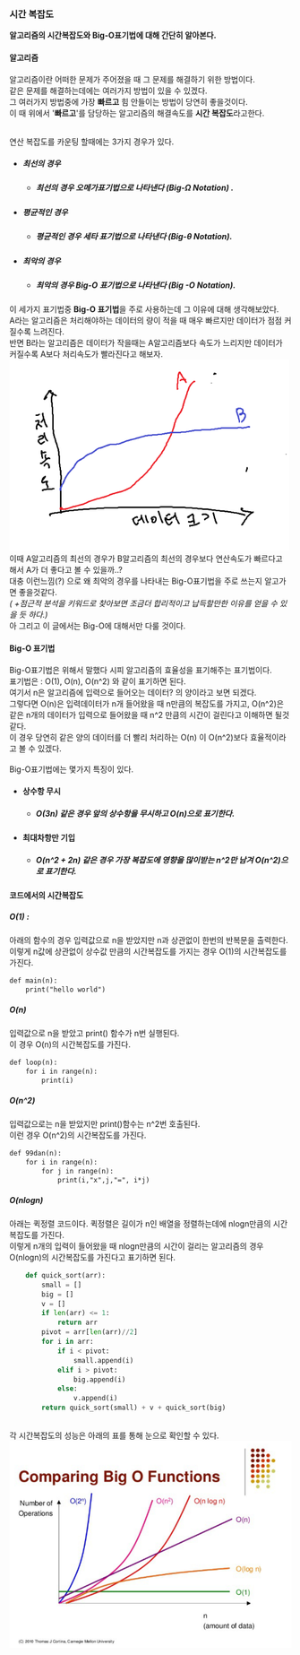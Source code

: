 ### 시간 복잡도
**알고리즘의 시간복잡도와 Big-O표기법에 대해 간단히 알아본다.**

#### 알고리즘
알고리즘이란 어떠한 문제가 주어졌을 때 그 문제를 해결하기 위한 방법이다.<br>
같은 문제를 해결하는데에는 여러가지 방법이 있을 수 있겠다.<br>
그 여러가지 방법중에 가장 **빠르고** 힘 안들이는 방법이 당연히 좋을것이다.<br>
이 때 위에서 '**빠르고**'를 담당하는 알고리즘의 해결속도를 **시간 복잡도**라고한다.<br> 
<br>

연산 복잡도를 카운팅 할때에는 3가지 경우가 있다.

 - ##### 최선의 경우
	 - ##### 최선의 경우 오메가표기법으로 나타낸다 *(Big-Ω Notation)* .
 - ##### 평균적인 경우
	 - ##### 평균적인 경우 세타 표기법으로 나타낸다 *(Big-θ Notation)*.
 - ##### 최악의 경우
	 - ##### 최악의 경우 Big-O 표기법으로 나타낸다 *(Big -O Notation)*.
이 세가지 표기법중 **Big-O 표기법**을 주로 사용하는데 그 이유에 대해 생각해보았다.<br>
A라는 알고리즘은 처리해야하는 데이터의 량이 적을 때 매우 빠르지만 데이터가 점점 커질수록 느려진다.<br>
반면 B라는 알고리즘은 데이터가 작을때는 A알고리즘보다 속도가 느리지만 데이터가 커질수록 A보다 처리속도가 빨라진다고 해보자. <br>
<img src = "https://github.com/Wook-2/Breaking_CodingTest/blob/main/image/%EC%8B%9C%EA%B0%84%EB%B3%B5%EC%9E%A1%EB%8F%84%20%EA%B7%B8%EB%9E%98%ED%94%84.png?raw=true" width = "500px"><br>
이때 A알고리즘의 최선의 경우가 B알고리즘의 최선의 경우보다 연산속도가 빠르다고 해서 A가 더 좋다고 볼 수 있을까..?<br>
대충 이런느낌(?) 으로 왜 최악의 경우를 나타내는 Big-O표기법을 주로 쓰는지 알고가면 좋을것같다.<br>
*( +점근적 분석을 키워드로 찾아보면 조금더 합리적이고 납득할만한 이유를 얻을 수 있을 듯 하다.)*<br>
아 그리고 이 글에서는 Big-O에 대해서만 다룰 것이다. <br>
 
 

#### Big-O 표기법
Big-O표기법은 위해서 말했다 시피 알고리즘의 효율성을 표기해주는 표기법이다.<br>
표기법은 : O(1), O(n), O(n^2) 와 같이 표기하면 된다. <br>
여기서 n은 알고리즘에 입력으로 들어오는 데이터? 의 양이라고 보면 되겠다.<br>
그렇다면 O(n)은 입력데이터가 n개 들어왔을 때 n만큼의 복잡도를 가지고, O(n^2)은 같은 n개의 데이터가 입력으로 들어왔을 때 n^2 만큼의 시간이 걸린다고 이해하면 될것같다.<br>
이 경우 당연히 같은 양의 데이터를 더 빨리 처리하는 O(n) 이  O(n^2)보다 효율적이라고 볼 수 있겠다.<br>
<br>
Big-O표기법에는 몇가지 특징이 있다.<br>

 - #### 상수항 무시 
	 - ##### O(3n) 같은 경우 앞의 상수항을 무시하고 O(n)으로 표기한다.
 - #### 최대차항만 기입
	 - ##### O(n^2 + 2n) 같은 경우 가장 복잡도에 영향을 많이받는 n^2만 남겨 O(n^2)으로 표기한다.

#### 코드에서의 시간복잡도
##### O(1) :
아래의 함수의 경우 입력값으로 n을 받았지만 n과 상관없이 한번의 반복문을 출력한다.<br>
이렇게 n값에 상관없이 상수값 만큼의 시간복잡도를 가지는 경우 O(1)의 시간복잡도를 가진다.

    def main(n):
	    print("hello world")
##### O(n)
입력값으로 n을 받았고 print() 함수가 n번 실행된다. <br>
이 경우 O(n)의 시간복잡도를 가진다.

    def loop(n):
	    for i in range(n):
		    print(i)
##### O(n^2)
입력값으로는 n을 받았지만 print()함수는 n^2번 호출된다.<br>
이런 경우 O(n^2)의 시간복잡도를 가진다.

    def 99dan(n):
	    for i in range(n):
		    for j in range(n):
			    print(i,"x",j,"=", i*j)
##### O(nlogn)
아래는 퀵정렬 코드이다. 퀵정렬은 길이가 n인 배열을 정렬하는데에 nlogn만큼의 시간복잡도를 가진다. <br>
이렇게 n개의 입력이 들어왔을 때 nlogn만큼의 시간이 걸리는 알고리즘의 경우 O(nlogn)의 시간복잡도를 가진다고 표기하면 된다.
```python
    def quick_sort(arr):
	    small = []
	    big = []
	    v = []
	    if len(arr) <= 1:
		    return arr
		pivot = arr[len(arr)//2]
		for i in arr:
			if i < pivot:
				small.append(i)
			elif i > pivot:
				big.append(i)
			else:
				v.append(i)
		return quick_sort(small) + v + quick_sort(big)
```			
   
   <br>
   각 시간복잡도의 성능은 아래의 표를 통해 눈으로 확인할 수 있다.
   <img src = "https://github.com/Wook-2/Breaking_CodingTest/blob/main/image/big-o.PNG?raw=true" width = "600px">
